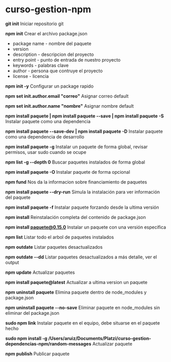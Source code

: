 # curso-gestion-npm

**git init**
Iniciar repositorio git

**npm init**
Crear el archivo package.json

* package name - nombre del paquete
* version
* description - descripcion del proyecto
* entry point  - punto de entrada de nuestro proyecto
* keywords - palabras clave
* author - persona que contruye el proyecto
* license - licencia

**npm init -y**
Configurar un package rapido

**npm set init.author.email "correo"**
Asignar correo default

**npm set init.author.name "nombre"**
Asignar nombre default

**npm install paquete | npm install paquete --save | npm install paquete -S**
Instalar paquete como una dependencia

**npm install paquete --save-dev | npm install paquete -D**
Instalar paquete como una dependencia de desarrollo

**npm install paquete -g**
Instalar un paquete de forma global, revisar permisos, usar sudo cuando se ocupe

**npm list -g --depth 0**
Buscar paquetes instalados de forma global

**npm install paquete -O**
Instalar paquete de forma opcional

**npm fund**
Nos da la informacion sobre financiamiento de paquetes

**npm install paquete --dry-run**
Simula la instalación para ver información del paquete

**npm install paquete -f**
Instalar paquete forzando desde la ultima versión

**npm install**
Reinstalación completa del contenido de package.json

**npm install paquete@0.15.0**
Instalar un paquete con una versión especifica

**npm list**
Listar todo el arbol de paquetes instalados

**npm outdate**
Listar paquetes desactualizados

**npm outdate --dd**
Listar paquetes desactualizados a más detalle, ver el output

**npm update**
Actualizar paquetes

**npm install paquete@latest**
Actualizar a ultima version un paquete

**npm uninstall paquete**
Elimina paquete dentro de node_modules y package.json

**npm uninstall paquete --no-save**
Eliminar paquete en node_modules sin eliminar del package.json

**sudo npm link**
Instalar paquete en el equipo, debe situarse en el paquete hecho

**sudo npm install -g /Users/aruiz/Documents/Platzi/curso-gestion-dependencias-npm/random-messages**
Actualizar paquete

**npm publish**
Publicar paquete
